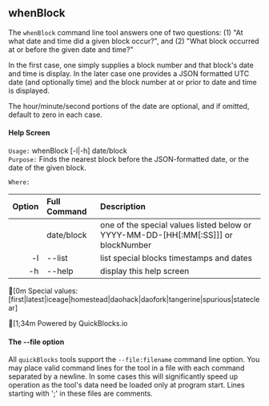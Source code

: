 ## whenBlock

The	`whenBlock` command line tool answers one of two questions: (1) "At what date and time did a given block occur?", and (2) "What block occurred at or before the given date and time?"

In the first case, one simply supplies a block number and that block's date and time is display. In the later case one provides a JSON formatted UTC date (and optionally time) and the block number at or prior to date and time is displayed.

The hour/minute/second portions of the date are optional, and if omitted, default to zero in each case.

#### Help Screen

`Usage:`    whenBlock [-l|-h] date/block  
`Purpose:`  Finds the nearest block before the JSON-formatted date, or the date of the given block.
             
`Where:`  

| Option | Full Command | Description |
| -------: | :------- | :------- |
|  | date/block | one of the special values listed below or YYYY-MM-DD-[HH[:MM[:SS]]] or blockNumber |
| -l | --list | list special blocks timestamps and dates |
| -h | --help | display this help screen |

[0m	Special values: [first|latest|iceage|homestead|daohack|daofork|tangerine|spurious|stateclear]

[1;34m  Powered by QuickBlocks.io

#### The --file option

All `quickBlocks` tools support the `--file:filename` command line option. You may place valid command lines for the tool in a file with each command separated by a newline. In some cases this will significantly speed up operation as the tool's data need be loaded only at program start. Lines starting with ';' in these files are comments.
